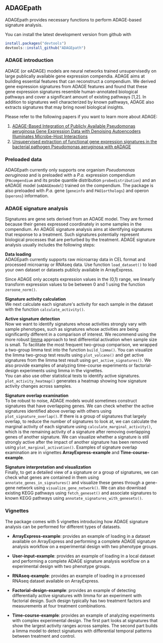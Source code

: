 ## ADAGEpath

ADAGEpath provides necessary functions to perform ADAGE-based signature analysis.

You can install the latest development version from github with
``` r
install.packages("devtools")
devtools::install_github("ADAGEpath")
```
### ADAGE introduction
ADAGE (or eADAGE) models are neural networks trained unsupervisedly on large
publically available gene expression compendia. ADAGE aims at building essential
features that can reconstruct a compendium. We derived gene expression
signatures from ADAGE features and found that these gene expression signatures
resemble human-annotated biological pathways and cover
a significant amount of existing pathways [1,2]. In addition to signatures well
characterized by known pathways, ADAGE also extracts signatures that may
bring novel biological insights.

Please refer to the following papers if you want to learn more about ADAGE:  
1. [ADAGE-Based Integration of Publicly Available Pseudomonas aeruginosa Gene
Expression Data with Denoising Autoencoders Illuminates Microbe-Host
Interactions](https://doi.org/10.1128/mSystems.00025-15)  
2. [Unsupervised extraction of functional gene expression signatures in the
bacterial pathogen Pseudomonas aeruginosa with eADAGE](
https://doi.org/10.1101/078659)

### Preloaded data
ADAGEpath currently only supports one organism *Pseudomonas aeruginosa* and is
preloaded with a *P.a.* expression compendium (`PAcompendium` and its probe
quantile distribution `probedistribution`) and an eADAGE
model (`eADAGEmodel`) trained on the compendium. The package is also preloaded
with *P.a.* gene (`geneinfo` and `PAO1orthologs`) and operon (`operons`)
information.

### ADAGE signature analysis
Signatures are gene sets derived from an ADAGE model. They are formed because
their genes expressed coordinately in some samples in the compendium.
An ADAGE signature analysis aims at identifying signatures that response to
a treatment. Such signatures potentially represent biological processes that
are perturbed by the treatment. ADAGE signature analysis usually includes the
following steps:

**Data loading**  
ADAGEpath currently supports raw microarray data in CEL format and processed
microarray or RNAseq data. Use function `load_dataset()` to load your own
dataset or datasets publicly available in ArrayExpress.

Since ADAGE only accepts expression values in the (0,1) range, we linearly
transform expression values to be between 0 and 1 using the function
`zeroone_norm()`.

**Signature activity calculation**  
We next calculate each signature's activity for each sample in the dataset
with the function `calculate_activity()`.

**Active signature detection**  
Now we want to identify signatures whose activities strongly vary with sample
phenotypes, such as signatures whose activities are being significantly different
in a comparison of interest. We recommend using the more robust
[limma](https://bioconductor.org/packages/release/bioc/html/limma.html) approach
to test differential activation when sample size is small.
To facilitate the most frequent two-group comparison,
we wrapped a two-group limma test into the function `build_limma()`. You can
visualize the limma two-group test results using `plot_volcano()` and get
active signatures from the limma test result using `get_active_signatures()`.
We also provide examples of analyzing time-course experiments or factorial-design
experiments using limma in the vignettes.  
You can also use other statistical tests to identify active signatures.  
`plot_activity_heatmap()` generates a heatmap showing how signature activity
changes across samples.

**Signature overlap examination**  
To be robust to noise, ADAGE models would sometimes construct signatures that
have overlapping genes. We can check whether the active signatures identified above
overlap with others using `plot_signature_overlap()`. If there is a group of
signatures that largely overlap, to reduce the number of signatures to look at,
we can calculate the marginal activity of each signature using
`calculate_marginal_activity()`, which is the remaining
activity of a signature after removing overlapping genes of another signature.
We can visualize whether a signature is still strongly active after the impact
of another signature has been removed using `plot_marginal_activation()`. Examples
of signature overlap examination are in vignettes **ArrayExpress-example** and
**Time-course-example**.

**Signature interpretation and visualization**  
Finally, to get a detailed view of a signature or a group of signatures,
we can check what genes are contained in them using
`annotate_genes_in_signatures()` and visualize these genes through a
gene-gene network using `visualize_gene_network()`. We can also download
existing KEGG pathways using `fetch_geneset()` and associate
signatures to known KEGG pathways using `annotate_signatures_with_genesets()`.

### Vignettes
The package comes with 5 vignettes introducing how ADAGE signature analysis
can be performed for different types of datasets.

- **ArrayExpress-example**: provides an example of loading in a dataset available
on ArrayExpress and performing a complete ADAGE signature analysis workflow on
a experimental design with two phenotype groups.

- **User-input-example**: provides an example of loading in a local dataset
and performing a complete ADAGE signature analysis workflow on
a experimental design with two phenotype groups.

- **RNAseq-example**: provides an example of loading in a processed RNAseq dataset
available on ArrayExpress.

- **Factorial-design-example**: provides an example of detecting differentially
active signatures with limma for an experiment with factorial design. Such
design typically has two treatment factors and measurements at four treatment
combinations.

- **Time-course-example**: provides an example of analyzing experiments with
complex experimental design. The first part looks at signatures that show the
largest activity ranges across samples. The second part builds a limma model to
detect signatures with differential temporal patterns between treatment
and control.

